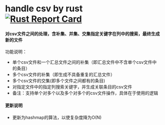 # handle csv by rust   [![Rust Report Card](https://rust-reportcard.xuri.me/badge/github.com/likongyang/handle_csv)](https://rust-reportcard.xuri.me/report/github.com/likongyang/handle_csv)
#### 对csv文件之间的处理，含补集、并集、交集指定关键字在列中的搜索，最终生成新的文件
功能说明：
- 单个csv文件和一个汇总文件之间的补集（即汇总文件中不含单个csv文件中的条目）
- 多个csv文件的补集（即生成不具备重复的汇总文件）
- 多个csv文件的交集(即多个文件之间都有的条目)
- 对指定文件中的指定列搜索关键字，并生成关联条目的csv文件
- 备注：支持单个对多个以及多个对多个的csv文件操作，具体在于使用的逻辑
#### 更新说明
- 更新为hashmap的算法，以使复杂度降为O(N)
